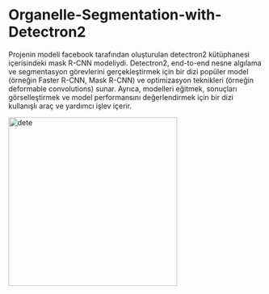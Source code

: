 # Organelle-Segmentation-with-Detectron2
Projenin modeli facebook tarafından oluşturulan detectron2 kütüphanesi içerisindeki mask R-CNN modeliydi. Detectron2, end-to-end nesne algılama ve segmentasyon görevlerini gerçekleştirmek için bir dizi popüler model (örneğin Faster R-CNN, Mask R-CNN) ve optimizasyon teknikleri (örneğin deformable convolutions) sunar. Ayrıca, modelleri eğitmek, sonuçları görselleştirmek ve model performansını değerlendirmek için bir dizi kullanışlı araç ve yardımcı işlev içerir.

<img width="334" alt="dete" src="https://github.com/vmainmc/Organelle-Segmentation-with-Detectron2/assets/63164307/d0b2289f-99fb-487c-9526-6e0392f0b2f0">
